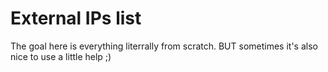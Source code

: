 # External IPs list

The goal here is everything literrally from scratch. BUT sometimes it's also nice to use a little help ;)